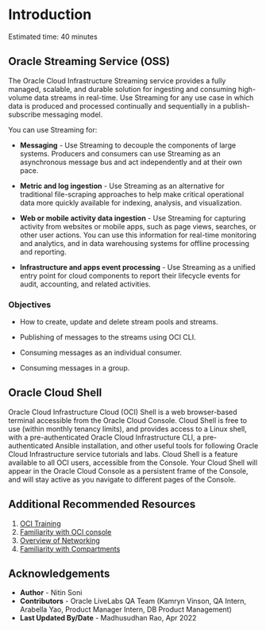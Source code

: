
# Introduction

Estimated time: 40 minutes

## Oracle Streaming Service (OSS)

The Oracle Cloud Infrastructure Streaming service provides a fully managed, scalable, and durable solution for ingesting and consuming high-volume data streams in real-time. Use Streaming for any use case in which data is produced and processed continually and sequentially in a publish-subscribe messaging model.

You can use Streaming for:

- **Messaging** - Use Streaming to decouple the components of large systems. Producers and consumers can use Streaming as an asynchronous message bus and act independently and at their own pace.

- **Metric and log ingestion** - Use Streaming as an alternative for traditional file-scraping approaches to help make critical operational data more quickly available for indexing, analysis, and visualization.

- **Web or mobile activity data ingestion** - Use Streaming for capturing activity from websites or mobile apps, such as page views, searches, or other user actions. You can use this information for real-time monitoring and analytics, and in data warehousing systems for offline processing and reporting.

- **Infrastructure and apps event processing** - Use Streaming as a unified entry point for cloud components to report their lifecycle events for audit, accounting, and related activities.

### Objectives

- How to create, update and delete stream pools and streams.

- Publishing of messages to the streams using OCI CLI.

- Consuming messages as an individual consumer.

- Consuming messages in a group.

## Oracle Cloud Shell

Oracle Cloud Infrastructure Cloud (OCI) Shell is a web browser-based terminal accessible from the Oracle Cloud Console. Cloud Shell is free to use (within monthly tenancy limits), and provides access to a Linux shell, with a pre-authenticated Oracle Cloud Infrastructure CLI, a pre-authenticated Ansible installation, and other useful tools for following Oracle Cloud Infrastructure service tutorials and labs. Cloud Shell is a feature available to all OCI users, accessible from the Console. Your Cloud Shell will appear in the Oracle Cloud Console as a persistent frame of the Console, and will stay active as you navigate to different pages of the Console.

[](youtube:J51BXxlCbOY)

## Additional Recommended Resources

1. [OCI Training](https://cloud.oracle.com/en_US/iaas/training)
2. [Familiarity with OCI console](https://docs.us-phoenix-1.oraclecloud.com/Content/GSG/Concepts/console.htm)
3. [Overview of Networking](https://docs.us-phoenix-1.oraclecloud.com/Content/Network/Concepts/overview.htm)
4. [Familiarity with Compartments](https://docs.us-phoenix-1.oraclecloud.com/Content/GSG/Concepts/concepts.htm)

## Acknowledgements

- **Author** - Nitin Soni
- **Contributors** - Oracle LiveLabs QA Team (Kamryn Vinson, QA Intern, Arabella Yao, Product Manager Intern, DB Product Management)
- **Last Updated By/Date** - Madhusudhan Rao, Apr 2022
